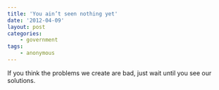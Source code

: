 ```yaml
---
title: 'You ain’t seen nothing yet'
date: '2012-04-09'
layout: post
categories:
    - government
tags:
    - anonymous
---
```


If you think the problems we create are bad, just wait until you see our solutions.